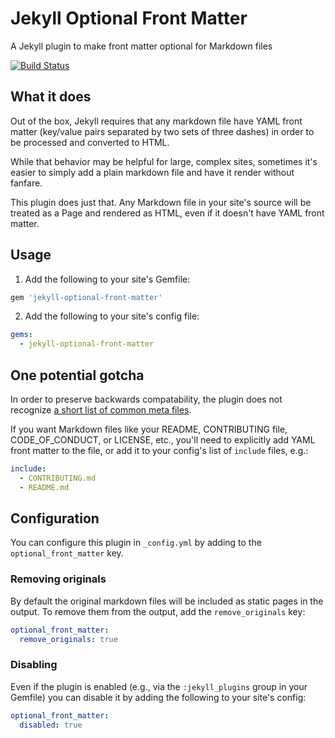 # Jekyll Optional Front Matter

A Jekyll plugin to make front matter optional for Markdown files

[![Build Status](https://travis-ci.org/benbalter/jekyll-optional-front-matter.svg?branch=master)](https://travis-ci.org/benbalter/jekyll-optional-front-matter)

## What it does

Out of the box, Jekyll requires that any markdown file have YAML front matter (key/value pairs separated by two sets of three dashes) in order to be processed and converted to HTML.

While that behavior may be helpful for large, complex sites, sometimes it's easier to simply add a plain markdown file and have it render without fanfare.

This plugin does just that. Any Markdown file in your site's source will be treated as a Page and rendered as HTML, even if it doesn't have YAML front matter.

## Usage

1. Add the following to your site's Gemfile:

  ```ruby
  gem 'jekyll-optional-front-matter'
  ```

2. Add the following to your site's config file:

  ```yml
  gems:
    - jekyll-optional-front-matter
  ```

## One potential gotcha

In order to preserve backwards compatability, the plugin does not recognize [a short list of common meta files](https://github.com/benbalter/jekyll-optional-front-matter/blob/master/lib/jekyll-optional-front-matter.rb#L4).

If you want Markdown files like your README, CONTRIBUTING file, CODE_OF_CONDUCT, or LICENSE, etc., you'll need to explicitly add YAML front matter to the file, or add it to your config's list of `include` files, e.g.:

```yml
include:
  - CONTRIBUTING.md
  - README.md
```

## Configuration
You can configure this plugin in `_config.yml` by adding to the `optional_front_matter` key.

### Removing originals

By default the original markdown files will be included as static pages in the output. To remove them from the output, add the `remove_originals` key:

```yml
optional_front_matter:
  remove_originals: true
```

### Disabling

Even if the plugin is enabled (e.g., via the `:jekyll_plugins` group in your Gemfile) you can disable it by adding the following to your site's config:

```yml
optional_front_matter:
  disabled: true
```
